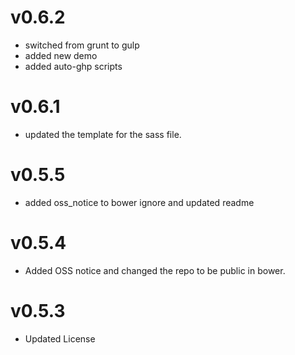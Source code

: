 v0.6.2
==============================
* switched from grunt to gulp
* added new demo
* added auto-ghp scripts

v0.6.1
==============================
* updated the template for the sass file.

v0.5.5
==============================
* added oss_notice to bower ignore and updated readme

v0.5.4
==============================
* Added OSS notice and changed the repo to be public in bower.

v0.5.3
=====================
* Updated License
